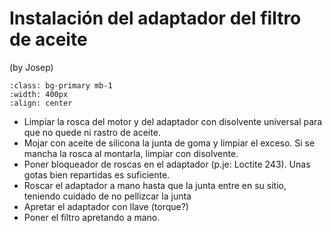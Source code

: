 # Instalación del adaptador del filtro de aceite

(by Josep)

```{image} ./images/oil-filter-adapter.png
:class: bg-primary mb-1
:width: 400px
:align: center
```

- Limpiar la rosca del motor y del adaptador con disolvente universal para que
  no quede ni rastro de aceite.
- Mojar con aceite de silicona la junta de goma y limpiar el exceso. Si se
  mancha la rosca al montarla, limpiar con disolvente.
- Poner bloqueador de roscas en el adaptador (p.je: Loctite 243). Unas gotas
  bien repartidas es suficiente.
- Roscar el adaptador a mano hasta que la junta entre en su sitio, teniendo
  cuidado de no pellizcar la junta
- Apretar el adaptador con llave (torque?)
- Poner el filtro apretando a mano.

